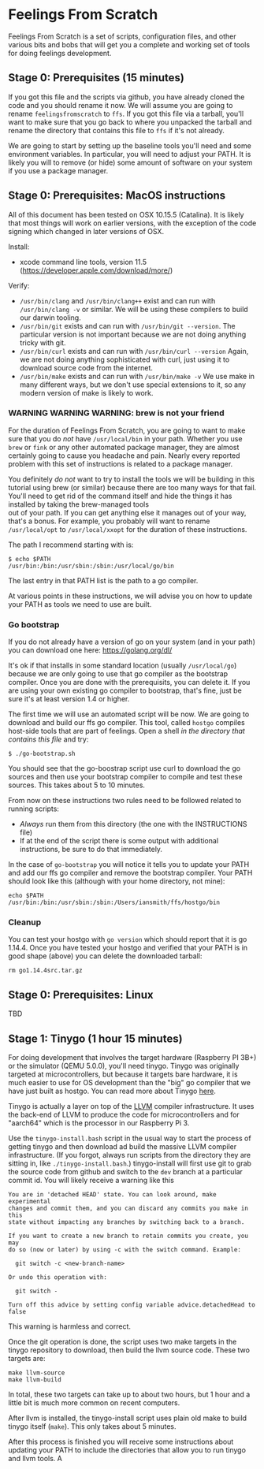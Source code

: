 # Feelings From Scratch

Feelings From Scratch is a set of scripts, configuration files, and other various 
bits and bobs that will get you a complete and working set of tools for doing 
feelings development.

## Stage 0: Prerequisites (15 minutes)

If you got this file and the scripts via github, you have already cloned the code and you should
rename it now.  We will assume you are going to rename `feelingsfromscratch` to `ffs`.  If you
got this file via a tarball, you'll want to make sure that you go back to where you unpacked the
tarball and rename the directory that contains this file to `ffs` if it's not already.

We are going to start by setting up the baseline tools you'll need and some environment variables.
In particular, you will need to adjust your PATH.  It is likely you will to remove (or hide) some
amount of software on your system if you use a package manager.

## Stage 0: Prerequisites:  MacOS instructions 

All of this document has been tested on OSX 10.15.5 (Catalina).  It is likely that most things will
work on earlier versions, with the exception of the code signing which changed in later versions
of OSX.

Install:

* xcode command line tools, version 11.5 (https://developer.apple.com/download/more/)

Verify:

* `/usr/bin/clang` and `/usr/bin/clang++` exist and can run with `/usr/bin/clang -v` or similar.
We will be using these compilers to build our darwin tooling.
* `/usr/bin/git` exists and can run with `/usr/bin/git --version`.  The particular version is 
not important because we are not doing anything tricky with git.
* `/usr/bin/curl` exists and can run with `/usr/bin/curl --version` Again, we are not doing 
anything sophisticated with curl, just using it to download source code from the internet.
* `/usr/bin/make` exists and can run with `/usr/bin/make -v` We use make in many
different ways, but we don't use special extensions to it, so any modern version of
make is likely to work.

### WARNING WARNING WARNING: brew is not your friend

For the duration of Feelings From Scratch, you are going to want to make sure that you do *not*
have `/usr/local/bin` in your path.  Whether you use `brew` or `fink` or any other automated
package manager, they are almost certainly going to cause you headache and pain.  Nearly every
reported problem with this set of instructions is related to a package manager. 

You definitely *do not* want to try to install the tools we will be building in this tutorial using
brew (or similar)  because there are too many ways for that fail.  You'll need to get rid of 
the command itself and hide the things it has installed by taking the brew-managed tools  
out of your path.  If you can get anything else it manages out of your way, that's a bonus. For
example, you probably will want to rename `/usr/local/opt` to `/usr/local/xxopt` for the duration
of these instructions.

The path I recommend starting with is:
```shell script
$ echo $PATH
/usr/bin:/bin:/usr/sbin:/sbin:/usr/local/go/bin
```

The last entry in that PATH list is the path to a go compiler.

At various points in these instructions, we will advise you on how to update your PATH as tools
we need to use are built.

### Go bootstrap

If you do not already have a version of go on your system (and in your path) you can download one here:
https://golang.org/dl/

It's ok if that installs in some standard location (usually `/usr/local/go`) because we are only going
to use that go compiler as the bootstrap compiler.  Once you are done with the prerequisits, you 
can delete it.  If you are using your own existing go compiler to bootstrap, that's fine, just be
sure it's at least version 1.4 or higher.

The first time we will use an automated script will be now.  We are going to download and build our
ffs go compiler. This tool, called `hostgo` compiles host-side tools that are part of feelings. Open a 
shell _in the directory that contains this file_ and try:

```shell script
$ ./go-bootstrap.sh
```

You should see that the go-boostrap script  use curl to download the go sources and then use your 
bootstrap compiler to compile and test these sources.  This takes about
5 to 10 minutes.

From now on these instructions two rules need to be followed related to running scripts:
* *Always* run them from this directory (the one with the INSTRUCTIONS file)
* If at the end of the script there is some output with additional instructions, be sure
to do that immediately.

In the case of `go-bootstrap` you will notice it tells you to update your PATH and add
our ffs go compiler and remove the bootstrap compiler.  Your PATH should look like this
(although with your home directory, not mine):

```shell script
echo $PATH
/usr/bin:/bin:/usr/sbin:/sbin:/Users/iansmith/ffs/hostgo/bin
```

### Cleanup
You can test your hostgo with `go version` which should report that it is
go 1.14.4.  Once you have tested your hostgo and verified that your PATH is
in good shape (above) you can delete the downloaded tarball: 
```shell script
rm go1.14.4src.tar.gz
``` 


## Stage 0: Prerequisites: Linux
TBD

## Stage 1: Tinygo (1 hour 15 minutes)

For doing development that involves the target hardware (Raspberry PI 3B+)
or the simulator (QEMU 5.0.0), you'll need tinygo.  Tinygo was originally
targeted at microcontrollers, but because it targets bare hardware, it is
much easier to use for OS development than the "big" go compiler that we 
have just built as hostgo. You can read more about Tinygo
[here](https://tinygo.org/).

Tinygo is actually a layer on top of the [LLVM](http://llvm.org/)
compiler infrastructure.  It uses the back-end of LLVM to produce the code
for microcontrollers and for "aarch64" which is the processor in our Raspberry
Pi 3.  

Use the `tinygo-install.bash` script in the usual way to start the process
of getting tinygo and then download ad build the massive LLVM compiler
infrastructure. (If you forgot, always run scripts from the directory they are
sitting in, like `./tinygo-install.bash`.)  tinygo-install will first use 
git to grab the source code from github and switch to the `dev` branch
at a particular commit id.  You will likely receive a warning like this
```shell script
You are in 'detached HEAD' state. You can look around, make experimental
changes and commit them, and you can discard any commits you make in this
state without impacting any branches by switching back to a branch.

If you want to create a new branch to retain commits you create, you may
do so (now or later) by using -c with the switch command. Example:

  git switch -c <new-branch-name>

Or undo this operation with:

  git switch -

Turn off this advice by setting config variable advice.detachedHead to false
```
This warning is harmless and correct.

Once the git operation is done, the script uses two make targets in the tinygo 
repository to download, then build the llvm source code.  These two targets are:
```shell script
make llvm-source
make llvm-build
```
In total, these two targets can take up to about two hours, but 1 hour and a little
bit is much more common on recent computers.  

After llvm is installed, the tinygo-install script uses plain old make to build
tinygo itself (`make`).  This only takes about 5 minutes.

After this process is finished you will receive some instructions about updating
your PATH to include the directories that allow you to run tinygo and
llvm tools.  A 




